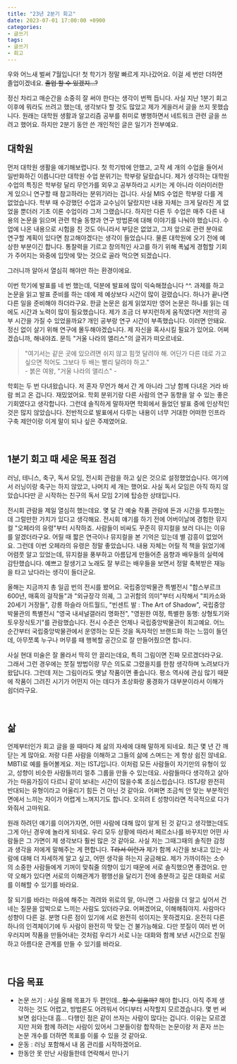 ```yaml
---
title: "23년 2분기 회고"
date: 2023-07-01 17:00:00 +0900
categories:
- 글쓰기
tags:
- 글쓰기
- 회고
---
```


우와 어느새 벌써 7월입니다! 첫 학기가 정말 빠르게 지나갔어요. 이걸 세 번만 더하면 졸업이겠네요. ~~졸업 할 수 있겠지...?~~  

정신 차리고 매순간을 소중히 잘 써야 한다는 생각이 번쩍 듭니다. 사실 지난 1분기 회고 이후에 뭐라도 쓰려고 했는데, 생각보다 할 것도 많았고 제가 게을러서 글을 쓰지 못했습니다. 원래는 대학원 생활과 알고리즘 공부를 취미로 병행하면서 네트워크 관련 글을 쓰려고 했어요. 하지만 2분기 동안 쓴 개인적인 글은 일기가 전부예요.


## 대학원

먼저 대학원 생활을 얘기해보렵니다. 첫 학기밖에 안했고, 고작 세 개의 수업을 들어서 일반화하긴 이릅니다만 대학원 수업 분위기는 학부랑 달랐습니다. 제가 생각하는 대학원 수업의 특징은 학부랑 달리 무언가를 외우고 공부하라고 시키는 게 아니라 이러이러한 게 있으니 연구할 때 참고하라는 분위기라는 겁니다. 사실 MIS 수업은 학부랑 다를 게 없었습니다. 학부 때 수강했던 수업과 교수님이 달랐지만 내용 자체는 크게 달라진 게 없었을 뿐더러 기초 이론 수업이라 그저 그랬습니다. 하지만 다른 두 수업은 매주 다른 내용의 논문을 읽으며 관련 학술 동향과 연구 방법론에 대해 이야기를 나눠야 했습니다. 수업에 나온 내용으로 시험을 친 것도 아니라서 부담은 없었고, 그저 앞으로 관련 분야로 연구할 계획이 있다면 참고해야겠다는 생각이 들었습니다. 물론 대학원에 오기 전에 예상한 부분이긴 합니다. 통찰력을 기르고 창의적인 사고를 하기 위해 폭넓게 경험할 기회가 주어지는 와중에 입맛에 맞는 것으로 골라 먹으면 되겠습니다. 

그러니까 알아서 열심히 해야만 하는 환경이에요.

이번 학기에 발표를 네 번 했는데, 덕분에 발표에 많이 익숙해졌습니다 ^^. 과제를 하고 논문을 읽고 발표 준비를 하는 데에 제 예상보다 시간이 많이 걸렸습니다. 하나가 끝나면 다른 일을 준비해야 하더라구요. 한글 논문은 쉽게 읽었지만 영어 논문은 하나를 읽는 데에도 시간과 노력이 많이 필요했습니다. 제가 조금 더 부지런하게 움직였다면 저만의 공부 시간을 가질 수 있었을까요? 개인 공부랑 연구 시간이 부족했습니다. 이러면 안돼요. 정신 없이 살기 위해 연구에 몰두해야겠습니다. 제 자신을 혹사시킬 필요가 있어요. 어쩌겠습니까, 해내야죠. 문득 "거울 나라의 앨리스"의 글귀가 떠오르네요.


> "여기서는 같은 곳에 있으려면 쉬지 않고 힘껏 달려야 해. 어딘가 다른 데로 가고 싶으면 적어도 그보다 두 배는 빨리 달려야 하고."  
> \- 붉은 여왕, "거울 나라의 앨리스" -



학회는 두 번 다녀왔습니다. 저 혼자 무언가 해서 간 게 아니라 그냥 함께 다녀온 거라 바람 쐬고 온 겁니다. 재밌었어요. 학회 분위기랑 다른 사람의 연구 동향을 알 수 있는 좋은 기회였다고 생각합니다. 그런데 솔직하게 말하자면 학회에서 들었던 발표 중에 인상적인 것은 많지 않았습니다. 전반적으로 발표에서 다루는 내용이 너무 거대한 어떠한 인프라 구축 제안이랑 이게 말이 되나 싶은 주제였어요.

<br/>

## 1분기 회고 때 세운 목표 점검

러닝, 테니스, 축구, 독서 모임, 전시회 관람을 하고 싶은 것으로 설정했었습니다. 여기에서 러닝이랑 축구는 하지 않았고, 나머지 세 개는 했어요. 사실 독서 모임은 아직 하지 않았습니다만 곧 시작하는 친구의 독서 모임 2기에 탑승한 상태입니다.

전시회 관람을 제일 열심히 했는데요. 몇 달 간 예술 작품 관람에 돈과 시간을 투자했는데 그럴만한 가치가 있다고 생각해요. 전시회 얘기를 하기 전에 어버이날에 경험한 뮤지컬 "오페라의 유령"부터 시작하죠. 사람들이 비싸도 꾸준히 뮤지컬을 보러 다니는 이유를 알겠더라구요. 어릴 때 짧은 연극이나 뮤지컬을 본 기억은 있는데 별 감흥이 없었어요. 그런데 이번 오페라의 유령은 정말 좋았습니다. 내용 자체는 어릴 적 책을 읽었기에 어렴풋 알고 있었는데, 뮤지컬을 풍부하고 아름답게 만들어준 음향과 배우들의 실력에 감탄했습니다. 예쁘고 잘생기고 노래도 잘 부르는 배우들을 보면서 정말 축복받은 재능을 타고 났다라는 생각이 들더군요.

올해는 지금까지 총 일곱 번의 전시를 봤어요. 국립중앙박물관 특별전시 "합스부르크 600년, 매혹의 걸작들"과 "외규장각 의궤, 그 고귀함의 의미"부터 시작해서 "피카소와 20세기 거장들", 강릉 하슬라 아트월드, "빈센트 발 : The Art of Shadow", 국립중앙박물관의 특별전시 "영국 내셔널갤러리 명화전", "영원한 여정, 특별한 동행: 상형토기와 토우장식토기"를 관람했습니다. 전시 수준은 언제나 국립중앙박물관이 최고예요. 어느 순간부터 국립중앙박물관에서 운영하는 모든 것을 독자적인 브랜드화 하는 느낌이 들던데, 아무쪼록 누구나 머무를 때 행복할 공간으로 잘 만들어줬으면 합니다. 

사실 현대 미술은 잘 몰라서 딱히 안 끌리는데요, 특히 그림이면 진짜 모르겠더라구요. 그래서 그런 경우에는 붓질 방법이랑 무슨 의도로 그렸을지를 한참 생각하며 노려보다가 왔답니다. 그런데 저는 그림이라도 옛날 작품이면 좋습니다. 평소 역사에 관심 많기 때문에 작품이 그려진 시기가 어떤지 아는 데다가 초상화랑 풍경화가 대부분이라서 이해가 쉽더라구요.

<br/>

## 삶

언제부터인가 회고 글을 쓸 때마다 제 삶의 자세에 대해 말하게 되네요. 최근 몇 년 간 깨닫는 게 많아요. 저랑 다른 사람을 이해하고 그들의 삶에 스며드는 게 항상 쉽진 않네요. MBTI로 예를 들어볼게요. 저는 ISTJ입니다. 이처럼 모든 사람들이 자기만의 유형이 있고, 성향이 비슷한 사람들끼리 얼추 그룹을 만들 수 있는데요. 사람들마다 생각하고 살아가는 마음가짐이 다르니 같이 보내는 시간이 많을수록 조심스럽습니다. ISTJ랑 완전히 반대되는 유형이라고 어울리기 힘든 건 아닌 것 같아요. 어쩌면 조금씩 안 맞는 부분적인 면에서 느끼는 차이가 어렵게 느껴지기도 합니다. 오히려 E 성향이라면 적극적으로 다가와줘서 고마워요. 

원래 하려던 얘기를 이어가자면, 어떤 사람에 대해 많이 알게 된 것 같다고 생각했는데도 그게 아닌 경우에 놀라게 되네요. 우리 모두 상황에 따라서 페르소나를 바꾸지만 어떤 사람들은 그 가면이 제 생각보다 훨씬 많은 것 같아요. 사실 저는 그때그때의 솔직한 감정과 생각을 저에게 말해주는 게 편합니다. ~~T라서 이런가~~ 제가 함께 시간을 보내고 있는 사람에 대해 더 자세하게 알고 싶고, 어떤 생각을 하는지 궁금해요. 제가 가까이하는 소수의 소중한 사람들에게 기꺼이 맞춰줄 의향이 있기 때문에 서로 솔직했으면 좋겠어요. 만약 오해가 있다면 서로의 이해관계가 평행선을 달리기 전에 충분하고 깊은 대화로 서로를 이해할 수 있기를 바라요. 

잘 되기를 바라는 마음에 해주는 격려와 위로의 말, 아니면 그 사람을 더 알고 싶어서 건네는 질문을 압박으로 느끼는 사람도 있더라구요. 어쩌겠어요, 이해해줘야지. 사람마다 성향이 다른 걸. 분명 다른 점이 있기에 서로 완전히 섞이지는 못하겠지요. 온전히 다른 하나의 인격체이기에 두 사람이 완전히 딱 맞는 건 불가능해요. 다만 붓질이 여러 번 어우러지며 작품을 만들어내는 것처럼 우리가 서로 나눈 대화와 함께 보낸 시간으로 친밀하고 아름다운 관계를 만들 수 있기를 바라요.

<br/>

## 다음 목표

- 논문 쓰기 : 사실 올해 목표가 두 편인데...~~할 수 있을까?~~ 해야 합니다. 아직 주제 생각하는 것도 어렵고, 방법론도 어려워서 어디부터 시작할지 모르겠습니다. 몇 번 써보면 쉽다는대 흠... 다행인 점은 같이 쓰자는 사람이 많다는 겁니다. 이유는 모르겠지만 저와 함께 하려는 사람이 있어서 그분들이랑 합작하는 논문이랑 저 혼자 쓰는 논문 개수를 더하면 목표를 이룰 수 있을 것 같아요.
- 운동 : 러닝 포함해서 내 몸 관리를 시작하겠어요.
- 한동안 못 만난 사람들한테 연락해서 만나기

  

